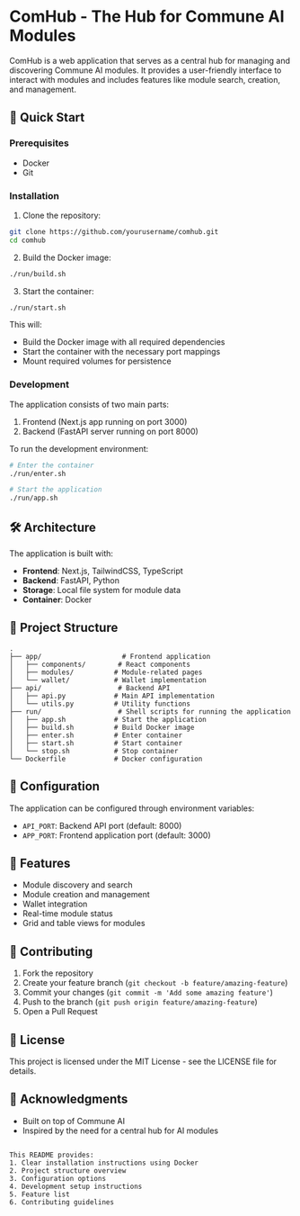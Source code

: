 # ComHub - The Hub for Commune AI Modules

ComHub is a web application that serves as a central hub for managing and discovering Commune AI modules. It provides a user-friendly interface to interact with modules and includes features like module search, creation, and management.

## 🚀 Quick Start

### Prerequisites

- Docker
- Git

### Installation

1. Clone the repository:
```bash
git clone https://github.com/yourusername/comhub.git
cd comhub
```

2. Build the Docker image:
```bash
./run/build.sh
```

3. Start the container:
```bash
./run/start.sh
```

This will:
- Build the Docker image with all required dependencies
- Start the container with the necessary port mappings
- Mount required volumes for persistence

### Development

The application consists of two main parts:

1. Frontend (Next.js app running on port 3000)
2. Backend (FastAPI server running on port 8000)

To run the development environment:

```bash
# Enter the container
./run/enter.sh

# Start the application
./run/app.sh
```

## 🛠️ Architecture

The application is built with:

- **Frontend**: Next.js, TailwindCSS, TypeScript
- **Backend**: FastAPI, Python
- **Storage**: Local file system for module data
- **Container**: Docker

## 📁 Project Structure

```
.
├── app/                    # Frontend application
│   ├── components/        # React components
│   ├── modules/          # Module-related pages
│   └── wallet/           # Wallet implementation
├── api/                   # Backend API
│   ├── api.py            # Main API implementation
│   └── utils.py          # Utility functions
├── run/                   # Shell scripts for running the application
│   ├── app.sh            # Start the application
│   ├── build.sh          # Build Docker image
│   ├── enter.sh          # Enter container
│   ├── start.sh          # Start container
│   └── stop.sh           # Stop container
└── Dockerfile            # Docker configuration
```

## 🔧 Configuration

The application can be configured through environment variables:

- `API_PORT`: Backend API port (default: 8000)
- `APP_PORT`: Frontend application port (default: 3000)

## 🚀 Features

- Module discovery and search
- Module creation and management
- Wallet integration
- Real-time module status
- Grid and table views for modules

## 🤝 Contributing

1. Fork the repository
2. Create your feature branch (`git checkout -b feature/amazing-feature`)
3. Commit your changes (`git commit -m 'Add some amazing feature'`)
4. Push to the branch (`git push origin feature/amazing-feature`)
5. Open a Pull Request

## 📝 License

This project is licensed under the MIT License - see the LICENSE file for details.

## 🙏 Acknowledgments

- Built on top of Commune AI
- Inspired by the need for a central hub for AI modules

```

This README provides:
1. Clear installation instructions using Docker
2. Project structure overview
3. Configuration options
4. Development setup instructions
5. Feature list
6. Contributing guidelines